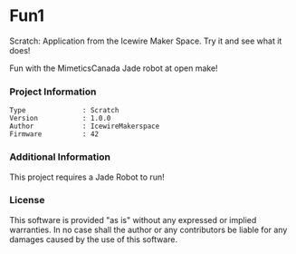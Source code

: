 Fun1
================

Scratch: Application from the Icewire Maker Space.  Try it and see what it does!

Fun with the MimeticsCanada Jade robot at open make!

### Project Information
```
Type              : Scratch
Version           : 1.0.0
Author            : IcewireMakerspace
Firmware          : 42
```

### Additional Information
This project requires a Jade Robot to run!

### License
This software is provided "as is" without any expressed or implied warranties.  In no case shall the author or any contributors be liable for any damages caused by the use of this software.

